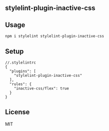 ## stylelint-plugin-inactive-css

## Usage

```
npm i stylelint stylelint-plugin-inactive-css
```

## Setup

```
//.stylelintrc
{
  "plugins": [
    "stylelint-plugin-inactive-css"
  ],
  "rules": {
    "inactive-css/flex": true
  }
}
```

## License

MIT

